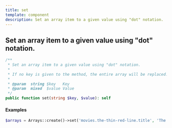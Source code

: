 ```yaml
---
title: set
template: component
description: Set an array item to a given value using "dot" notation.
---
```


<h2 class="font-normal text-lg">
Set an array item to a given value using "dot" notation.
</h2>

```php
/**
 * Set an array item to a given value using "dot" notation.
 *
 * If no key is given to the method, the entire array will be replaced.
 *
 * @param  string $key   Key
 * @param  mixed  $value Value
 */
public function set(string $key, $value): self
```

#### Examples

```php
$arrays = Arrays::create()->set('movies.the-thin-red-line.title', 'The Thin Red Line');
```
